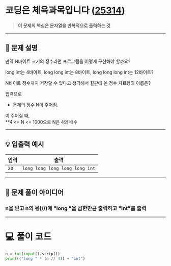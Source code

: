 # 코딩은 체육과목입니다 ([25314](https://www.acmicpc.net/problem/25314))

> **이 문제의 핵심은 문자열을 반복적으로 출력하는 것**

---

## 📘 문제 설명

만약 N바이트 크기의 정수라면 프로그램을 어떻게 구현해야 할까요?

long int는 4바이트,
long long int는 8바이트,
long long long int는 12바이트?

N바이트 정수까지 저장할 수 있다고 생각해서 칠판에 쓴 정수 자료형의 이름은?

입력으로  
- 문제의 정수 N이 주어짐.

이 주어질 때,  
**4 <= N <= 1000으로 N은 4의 배수

---

## 💡 입출력 예시

| 입력 | 출력 |
|------|------|
| `20` | `long long long long long int` |

---

## 🧠 문제 풀이 아이디어

### n을 받고 n의 몫(//)에 "long "을 곱한만큼 출력하고 "int"를 출력

---

# 💻 풀이 코드

```python
n = int(input().strip())
print(("long " * (n // 4)) + "int")

